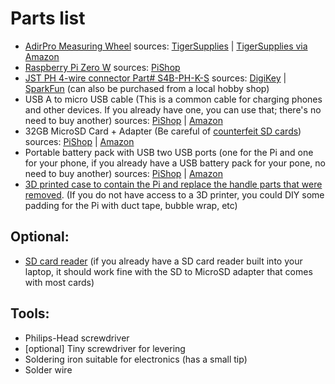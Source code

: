 # Parts list

- [AdirPro Measuring Wheel](https://adirpro.com/product/digital-measuring-wheel-2/) sources: [TigerSupplies](https://www.tigersupplies.com/Products/Digital-Measuring-Wheel__ADI715-05.aspx) | [TigerSupplies via Amazon](https://www.amazon.com/AdirPro-Distance-Measuring-Commercial-Feet-Inch/dp/B0156WY3SG)
- [Raspberry Pi Zero W](https://www.raspberrypi.org/products/raspberry-pi-zero-w/) sources: [PiShop](https://www.pishop.us/product/raspberry-pi-zero-w/)
- [JST PH 4-wire connector Part# S4B-PH-K-S](https://www.jst-mfg.com/product/pdf/eng/ePH.pdf) sources: [DigiKey](https://www.digikey.com/product-detail/en/jst-sales-america-inc/S4B-PH-K-S-LF-SN/455-1721-ND/926628) | [SparkFun](https://www.sparkfun.com/products/9916) (can also be purchased from a local hobby shop)
- USB A to micro USB cable (This is a common cable for charging phones and other devices. If you already have one, you can use that; there's no need to buy another) sources: [PiShop](https://www.pishop.us/product/usb-flat-cable-a-microb-orange/) | [Amazon](https://www.amazon.com/Micro-USB-to-Cable/dp/B004GETLY2) 
- 32GB MicroSD Card + Adapter (Be careful of [counterfeit SD cards](https://www.bunniestudios.com/blog/?page_id=1022)) sources: [PiShop](https://www.pishop.us/product/microsd-card-extreme-pro-32-gb-class-10-blank/) | [Amazon](https://www.amazon.com/gp/product/B06XWN9Q99/) 
- Portable battery pack with USB two USB ports (one for the Pi and one for your phone, if you already have a USB battery pack for your pone, no need to buy another) sources: [PiShop](https://www.pishop.us/product/compact-rechargeable-battery-for-raspberry-pi-20800mah/) | [Amazon](https://www.amazon.com/Portable-Charger-Anker-PowerCore-20100mAh/dp/B00X5RV14Y/ref=sr_1_3?keywords=anker+battery+pack&qid=1585267755&refinements=p_89%3AAnker&rnid=2528832011&sr=8-3) 
- [3D printed case to contain the Pi and replace the handle parts that were removed](https://www.thingiverse.com/thing:4286063). (If you do not have access to a 3D printer, you could DIY some padding for the Pi with duct tape, bubble wrap, etc)

## Optional:
- [SD card reader](https://www.amazon.com/gp/product/B00OJ5WBUE/) (if you already have a SD card reader built into your laptop, it should work fine with the SD to MicroSD adapter that comes with most cards)


## Tools:
- Philips-Head screwdriver
- [optional] Tiny screwdriver for levering
- Soldering iron suitable for electronics (has a small tip)
- Solder wire